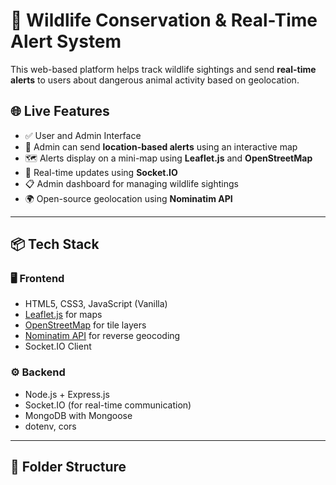 # 🐾 Wildlife Conservation & Real-Time Alert System

This web-based platform helps track wildlife sightings and send **real-time alerts** to users about dangerous animal activity based on geolocation.

## 🌐 Live Features

- ✅ User and Admin Interface
- 📍 Admin can send **location-based alerts** using an interactive map
- 🗺️ Alerts display on a mini-map using **Leaflet.js** and **OpenStreetMap**
- 📡 Real-time updates using **Socket.IO**
- 📋 Admin dashboard for managing wildlife sightings
- 🌍 Open-source geolocation using **Nominatim API**

---

## 📦 Tech Stack

### 🖥️ Frontend
- HTML5, CSS3, JavaScript (Vanilla)
- [Leaflet.js](https://leafletjs.com/) for maps
- [OpenStreetMap](https://www.openstreetmap.org/) for tile layers
- [Nominatim API](https://nominatim.openstreetmap.org/) for reverse geocoding
- Socket.IO Client

### ⚙️ Backend
- Node.js + Express.js
- Socket.IO (for real-time communication)
- MongoDB with Mongoose
- dotenv, cors

---

## 📁 Folder Structure

